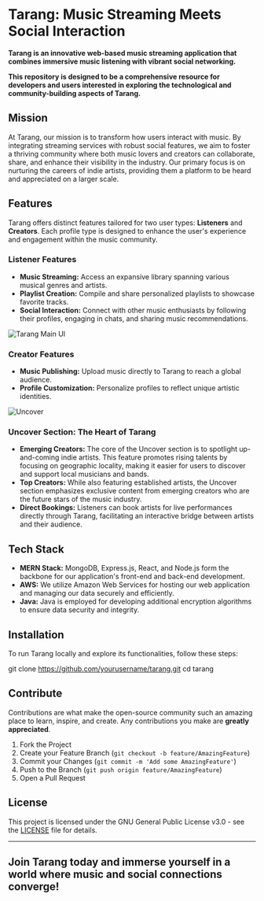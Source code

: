 # Tarang: Music Streaming Meets Social Interaction

**Tarang is an innovative web-based music streaming application that combines immersive music listening with vibrant social networking.**

**This repository is designed to be a comprehensive resource for developers and users interested in exploring the technological and community-building aspects of Tarang.**

## Mission

At Tarang, our mission is to transform how users interact with music. By integrating streaming services with robust social features, we aim to foster a thriving community where both music lovers and creators can collaborate, share, and enhance their visibility in the industry. Our primary focus is on nurturing the careers of indie artists, providing them a platform to be heard and appreciated on a larger scale.

## Features

Tarang offers distinct features tailored for two user types: **Listeners** and **Creators**. Each profile type is designed to enhance the user's experience and engagement within the music community.

### Listener Features

- **Music Streaming:** Access an expansive library spanning various musical genres and artists.
- **Playlist Creation:** Compile and share personalized playlists to showcase favorite tracks.
- **Social Interaction:** Connect with other music enthusiasts by following their profiles, engaging in chats, and sharing music recommendations.


![Tarang Main UI](https://github.com/MajesticFires3010/Tarang/assets/96762636/20d518b9-4e55-4075-9edd-acebb192c511)

### Creator Features

- **Music Publishing:** Upload music directly to Tarang to reach a global audience.
- **Profile Customization:** Personalize profiles to reflect unique artistic identities.


![Uncover](https://github.com/MajesticFires3010/Tarang/assets/96762636/c50ede86-aea2-4a27-ac3a-529ff2d4c355)

### Uncover Section: The Heart of Tarang

- **Emerging Creators:** The core of the Uncover section is to spotlight up-and-coming indie artists. This feature promotes rising talents by focusing on geographic locality, making it easier for users to discover and support local musicians and bands.
- **Top Creators:** While also featuring established artists, the Uncover section emphasizes exclusive content from emerging creators who are the future stars of the music industry.
- **Direct Bookings:** Listeners can book artists for live performances directly through Tarang, facilitating an interactive bridge between artists and their audience.

## Tech Stack

- **MERN Stack:** MongoDB, Express.js, React, and Node.js form the backbone for our application's front-end and back-end development.
- **AWS:** We utilize Amazon Web Services for hosting our web application and managing our data securely and efficiently.
- **Java:** Java is employed for developing additional encryption algorithms to ensure data security and integrity.

## Installation

To run Tarang locally and explore its functionalities, follow these steps:

git clone https://github.com/yourusername/tarang.git
cd tarang

## Contribute

Contributions are what make the open-source community such an amazing place to learn, inspire, and create. Any contributions you make are **greatly appreciated**.

1. Fork the Project
2. Create your Feature Branch (`git checkout -b feature/AmazingFeature`)
3. Commit your Changes (`git commit -m 'Add some AmazingFeature'`)
4. Push to the Branch (`git push origin feature/AmazingFeature`)
5. Open a Pull Request

## License

This project is licensed under the GNU General Public License v3.0 - see the [LICENSE](LICENSE) file for details.

---

## Join Tarang today and immerse yourself in a world where music and social connections converge!
